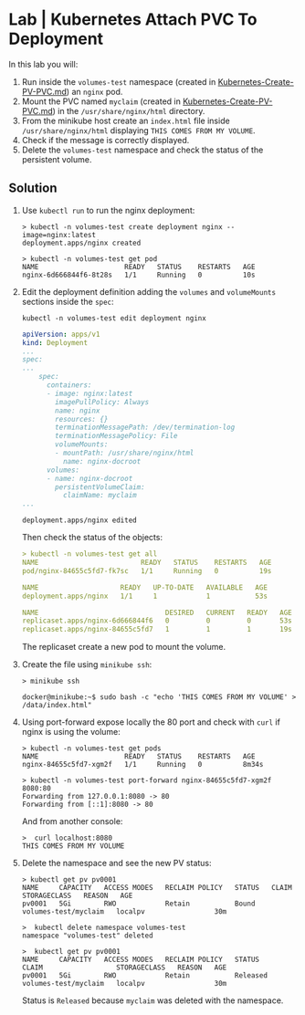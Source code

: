 # Lab | Kubernetes Attach PVC To Deployment

In this lab you will:

1. Run inside the `volumes-test` namespace (created in
   [Kubernetes-Create-PV-PVC.md](Kubernetes-Create-PV-PVC.md)) an `nginx` pod.
2. Mount the PVC named `myclaim` (created in
   [Kubernetes-Create-PV-PVC.md](Kubernetes-Create-PV-PVC.md)) in the
   `/usr/share/nginx/html` directory.
3. From the minikube host create an `index.html` file inside
   `/usr/share/nginx/html` displaying `THIS COMES FROM MY VOLUME`.
4. Check if the message is correctly displayed.
5. Delete the `volumes-test` namespace and check the status of the persistent
   volume.

## Solution

1. Use `kubectl run` to run the nginx deployment:

   ```console
   > kubectl -n volumes-test create deployment nginx --image=nginx:latest
   deployment.apps/nginx created

   > kubectl -n volumes-test get pod
   NAME                     READY   STATUS    RESTARTS   AGE
   nginx-6d666844f6-8t28s   1/1     Running   0          10s
   ```

2. Edit the deployment definition adding the `volumes` and `volumeMounts`
   sections inside the `spec`:

   ```console
   kubectl -n volumes-test edit deployment nginx
   ```

   ```yaml
   apiVersion: apps/v1                                                             
   kind: Deployment                                                                
   ...
   spec: 
   ...
       spec:                                                                       
         containers:                                                               
         - image: nginx:latest                                                     
           imagePullPolicy: Always                                                 
           name: nginx                                                             
           resources: {}                                                           
           terminationMessagePath: /dev/termination-log                            
           terminationMessagePolicy: File                                          
           volumeMounts:                                                           
           - mountPath: /usr/share/nginx/html                                      
             name: nginx-docroot                                                   
         volumes:                                                                  
         - name: nginx-docroot                                                     
           persistentVolumeClaim:                                                  
             claimName: myclaim
   ...
   ```

   ```console
   deployment.apps/nginx edited
   ```

   Then check the status of the objects:

   ```yaml
   > kubectl -n volumes-test get all
   NAME                         READY   STATUS    RESTARTS   AGE
   pod/nginx-84655c5fd7-fk7sc   1/1     Running   0          19s
   
   NAME                    READY   UP-TO-DATE   AVAILABLE   AGE
   deployment.apps/nginx   1/1     1            1           53s
   
   NAME                               DESIRED   CURRENT   READY   AGE
   replicaset.apps/nginx-6d666844f6   0         0         0       53s
   replicaset.apps/nginx-84655c5fd7   1         1         1       19s
   ```

   The replicaset create a new pod to mount the volume.

3. Create the file using `minikube ssh`:

   ```console
   > minikube ssh

   docker@minikube:~$ sudo bash -c "echo 'THIS COMES FROM MY VOLUME' > /data/index.html"
   ```

4. Using port-forward expose locally the 80 port and check with `curl` if nginx
   is using the volume:

   ```console
   > kubectl -n volumes-test get pods
   NAME                     READY   STATUS    RESTARTS   AGE
   nginx-84655c5fd7-xgm2f   1/1     Running   0          8m34s

   > kubectl -n volumes-test port-forward nginx-84655c5fd7-xgm2f 8080:80
   Forwarding from 127.0.0.1:8080 -> 80
   Forwarding from [::1]:8080 -> 80
   ```

   And from another console:

   ```console
   >  curl localhost:8080
   THIS COMES FROM MY VOLUME
   ```

5. Delete the namespace and see the new PV status:

   ```console
   > kubectl get pv pv0001 
   NAME     CAPACITY   ACCESS MODES   RECLAIM POLICY   STATUS   CLAIM                  STORAGECLASS   REASON   AGE
   pv0001   5Gi        RWO            Retain           Bound    volumes-test/myclaim   localpv                 30m

   >  kubectl delete namespace volumes-test 
   namespace "volumes-test" deleted

   >  kubectl get pv pv0001 
   NAME     CAPACITY   ACCESS MODES   RECLAIM POLICY   STATUS     CLAIM                  STORAGECLASS   REASON   AGE
   pv0001   5Gi        RWO            Retain           Released   volumes-test/myclaim   localpv                 30m
   ```

   Status is `Released` because `myclaim` was deleted with the namespace.
